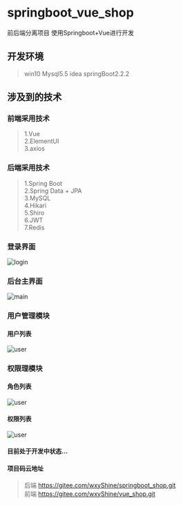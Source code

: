 # springboot_vue_shop
前后端分离项目 使用Springboot+Vue进行开发
## 开发环境
> win10 
> Mysql5.5
>  idea
>  springBoot2.2.2
## 涉及到的技术
### 前端采用技术
> 1.Vue  
> 2.ElementUI  
> 3.axios   
### 后端采用技术
> 1.Spring Boot  
> 2.Spring Data + JPA   
> 3.MySQL  
> 4.Hikari  
> 5.Shiro  
> 6.JWT  
> 7.Redis  

### 登录界面
![login](./images/login.png)

### 后台主界面 
![main](./images/main.png)

### 用户管理模块
#### 用户列表
![user](./images/userList.png)

### 权限理模块
#### 角色列表
![user](./images/roleList.png)

#### 权限列表
![user](./images/rightList.png)

#### 目前处于开发中状态...  

#### 项目码云地址     
> 后端 https://gitee.com/wxyShine/springboot_shop.git  
> 前端 https://gitee.com/wxyShine/vue_shop.git
